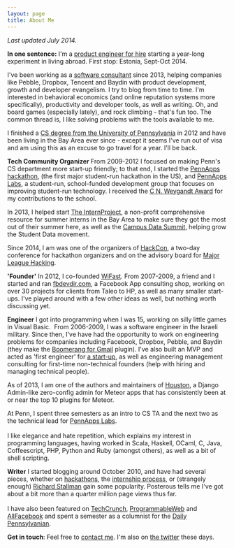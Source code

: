 ```yaml
---
layout: page
title: About Me
---
```

*Last updated July 2014.*

**In one sentence:** I'm a [product engineer for hire](http://calldownmule.com) starting a year-long experiment in living abroad. First stop: Estonia, Sept-Oct 2014.

I've been working as a [software consultant](http://calldownmule.com) since 2013, helping companies like Pebble, Dropbox, Tencent and Baydin with product development, growth and developer evangelism. I try to blog from time to time. I'm interested in behavioral economics (and online reputation systems more specifically), productivity and developer tools, as well as writing. Oh, and board games (especially lately), and rock climbing - that's fun too. The common thread is, I like solving problems with the tools available to me.

I finished a [CS degree from the University of Pennsylvania](http://www.cis.upenn.edu) in 2012 and have been living in the Bay Area ever since - except it seems I've run out of visa and am using this as an excuse to go travel for a year. I'll be back.

**Tech Community Organizer**
From 2009-2012 I focused on making Penn's CS department more start-up friendly; to that end, I started the <a href="http://pennapps.comndodaily.com/2013/01/21/the-worlds-largest-student-run-hackathon-isnt-at-stanford-or-mit-its-at-penn/">PennApps hackathon</a>, (the first major student-run hackathon in the US), and <a href="http://labs.pennapps.com">PennApps Labs</a>, a student-run, school-funded development group that focuses on improving student-run technology. I received the <a href="http://www.seas.upenn.edu/undergraduate/student-life/award-recipients.php#student_choice">C N. Weygandt Award</a> for my contributions to the school.

In 2013, I helped start [The InternProject](http://theinternproject.com), a non-profit comprehensive resource for summer interns in the Bay Area to make sure they got the most out of their summer here, as well as the [Campus Data Summit](http://campusdata.org), helping grow the Student Data movement.

Since 2014, I am was one of the organizers of [HackCon](http://hackcon.io), a two-day conference for hackathon organizers and on the advisory board for [Major League Hacking](http://mlh.io).

**'Founder'**
In 2012, I co-founded [WiFast](http://www.wifast.com). From 2007-2009, a friend and I started and ran <a href="http://web.archive.org/web/20071112093619/http://www.fbdevdir.com/">fbdevdir.com</a>, a Facebook App consulting shop, working on over 30 projects for clients from Taleo to HP, as well as many smaller start-ups. I've played around with a few other ideas as well, but nothing worth discussing yet.

**Engineer**
I got into programming when I was 15, working on silly little games in Visual Basic.  From 2006-2009, I was a software engineer in the Israeli military. Since then, I've have had the opportunity to work on engineering problems for companies including Facebook, Dropbox, Pebble, and Baydin (they make the [Boomerang for Gmail](http://boomerangforgmail.com) plugin). I've also built an MVP and acted as 'first engineer' for [a start-up](http://binti.com), as well as engineering management consulting for first-time non-technical founders (help with hiring and managing technical people).

As of 2013, I am one of the authors and maintainers of [Houston](http://atmosphere.meteor.com/package/houston), a Django Admin-like zero-config admin for Meteor apps that has consistently been at or near the top 10 plugins for Meteor.

At Penn, I spent three semesters as an intro to CS TA and the next two as the technical lead for <a href="http://labs.pennapps.com">PennApps Labs</a>. <br><br>I like elegance and hate repetition, which explains my interest in programming languages, having worked in Scala, Haskell, OCaml, C, Java, Coffeescript, PHP, Python and Ruby (amongst others), as well as a bit of shell scripting.

**Writer**
I started blogging around October 2010, and have had several pieces, whether on <a href="http://alexeymk.com/tag/hackathons">hackathons</a>, the <a href="http://alexeymk.com/a-brief-guide-to-tech-internships">internship process</a>, or (strangely enough) <a href="http://alexeymk.com/dear-dr-stallman-an-open-letter">Richard Stallman</a> gain some popularity. Posterous tells me I've got about a bit more than a quarter million page views thus far. <br><br>I have also been featured on <a href="http://techcrunch.com/2012/04/15/stop-looking-for-a-technical-co-founder/">TechCrunch</a>, <a href="http://blog.programmableweb.com/2012/01/18/best-mashups-from-pennapps-2012-hackathon/">ProgrammableWeb</a> and <a href="http://www.allfacebook.com/how-much-is-your-facebook-profile-worth-2007-11">AllFacebook</a> and spent a semester as a columnist for the <a href="http://thedp.com">Daily Pennsylvanian</a>.

**Get in touch**: Feel free to [contact me](mailto:alexey-at-alexeymk.com). I'm also on <a href="http://twitter.com/alexeymk">the twitter</a> these days.
